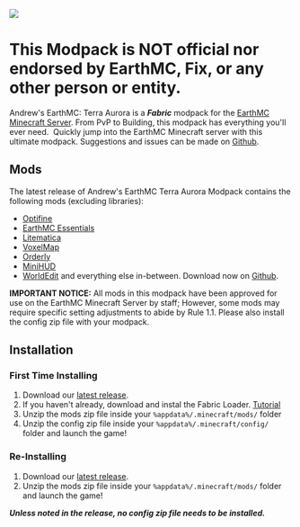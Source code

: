 ![](https://cdn.discordapp.com/attachments/748370918702579754/967220227802816522/EARTHMC_MODPACK.jpg)
# This Modpack is NOT official nor endorsed by EarthMC, Fix, or any other person or entity.


Andrew's EarthMC: Terra Aurora is a **_Fabric_** modpack for the [EarthMC Minecraft Server](https://earthmc.net/). From PvP to Building, this modpack has everything you'll ever need.  Quickly jump into the EarthMC Minecraft server with this ultimate modpack. Suggestions and issues can be made on [Github](https://github.com/Basically-Andrew/Andrews-Earthmc-Terra-Aurora/issues).


## Mods
The latest release of Andrew's EarthMC Terra Aurora Modpack contains the following mods (excluding libraries):
- [Optifine](https://optifine.net/home)
- [EarthMC Essentials](https://github.com/EarthMC-Stats/EarthMCEssentials)
- [Litematica](https://www.curseforge.com/minecraft/mc-mods/litematica)
- [VoxelMap](https://www.curseforge.com/minecraft/mc-mods/voxelmap)
- [Orderly](https://www.curseforge.com/minecraft/mc-mods/orderly-fabric-2-0)
- [MiniHUD](https://www.curseforge.com/minecraft/mc-mods/minihud)
- [WorldEdit](https://www.curseforge.com/minecraft/mc-mods/worldedit)
and everything else in-between. Download now on [Github](https://github.com/Basically-Andrew/Andrews-Earthmc-Terra-Aurora/releases).


**IMPORTANT NOTICE:** All mods in this modpack have been approved for use on the EarthMC Minecraft Server by staff; However, some mods may require specific setting adjustments to abide by Rule 1.1. Please also install the config zip file with your modpack.

## Installation
### First Time Installing
1. Download our [latest release](https://github.com/Basically-Andrew/Andrews-Earthmc-Terra-Aurora/releases).
2. If you haven't already, download and instal the Fabric Loader. [Tutorial](https://fabricmc.net/wiki/player:tutorials:install_mcl:windows)
3. Unzip the mods zip file inside your `%appdata%/.minecraft/mods/` folder
4. Unzip the config zip file inside your `%appdata%/.minecraft/config/` folder and launch the game!

### Re-Installing
1. Download our [latest release](https://github.com/Basically-Andrew/Andrews-Earthmc-Terra-Aurora/releases).
2. Unzip the mods zip file inside your `%appdata%/.minecraft/mods/` folder and launch the game!

**_Unless noted in the release, no config zip file needs to be installed._**

